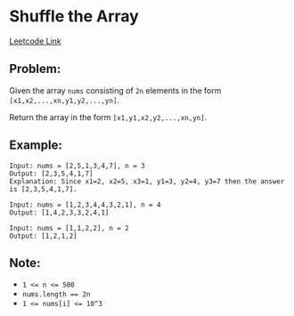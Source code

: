 
# Shuffle the Array
[Leetcode Link](https://leetcode.com/problems/shuffle-the-array/)

## Problem:

Given the array `nums` consisting of `2n` elements in the form `[x1,x2,...,xn,y1,y2,...,yn]`.

Return the array in the form `[x1,y1,x2,y2,...,xn,yn]`.

## Example:

```
Input: nums = [2,5,1,3,4,7], n = 3
Output: [2,3,5,4,1,7] 
Explanation: Since x1=2, x2=5, x3=1, y1=3, y2=4, y3=7 then the answer is [2,3,5,4,1,7].
```
```
Input: nums = [1,2,3,4,4,3,2,1], n = 4
Output: [1,4,2,3,3,2,4,1]
```
```
Input: nums = [1,1,2,2], n = 2
Output: [1,2,1,2]
```

## Note:

- `1 <= n <= 500`
- `nums.length == 2n`
- `1 <= nums[i] <= 10^3`